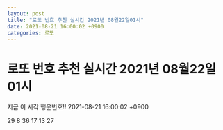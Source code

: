 ```yaml
---
layout: post
title: "로또 번호 추천 실시간 2021년 08월22일01시"
date: 2021-08-21 16:00:02 +0900
categories: 로또
---
```


# 로또 번호 추천 실시간 2021년 08월22일01시

지금 이 시각 행운번호!! 2021-08-21 16:00:02 +0900

 29  8  36  17  13  27 

